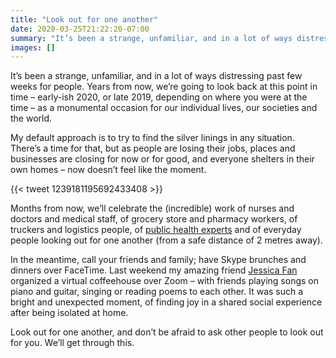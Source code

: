 ```yaml
---
title: "Look out for one another"
date: 2020-03-25T21:22:20-07:00
summary: "It’s been a strange, unfamiliar, and in a lot of ways distressing past few weeks for people. My default approach is to try to find the silver linings in any situation; now doesn’t feel like the moment. "
images: []
---
```


It’s been a strange, unfamiliar, and in a lot of ways distressing past few weeks for people. Years from now, we’re going to look back at this point in time – early-ish 2020, or late 2019, depending on where you were at the time – as a monumental occasion for our individual lives, our societies and the world. 

My default approach is to try to find the silver linings in any situation. There’s a time for that, but as people are losing their jobs, places and businesses are closing for now or for good, and everyone shelters in their own homes – now doesn’t feel like the moment. 

{{< tweet 1239181195692433408 >}}

Months from now, we’ll celebrate the (incredible) work of nurses and doctors and medical staff, of grocery store and pharmacy workers, of truckers and logistics people, of [public health experts](https://twitter.com/CBCTheNational/status/1243220173462671362) and of everyday people looking out for one another (from a safe distance of 2 metres away). 

In the meantime, call your friends and family; have Skype brunches and dinners over FaceTime. Last weekend my amazing friend [Jessica Fan](https://twitter.com/jess_fan) organized a virtual coffeehouse over Zoom – with friends playing songs on piano and guitar, singing or reading poems to each other. It was such a bright and unexpected moment, of finding joy in a shared social experience after being isolated at home.

Look out for one another, and don’t be afraid to ask other people to look out for you. We’ll get through this. 
